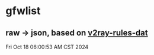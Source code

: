 # gfwlist
## raw -> json, based on [v2ray-rules-dat](https://github.com/Loyalsoldier/v2ray-rules-dat)
Fri Oct 18 06:00:53 AM CST 2024

